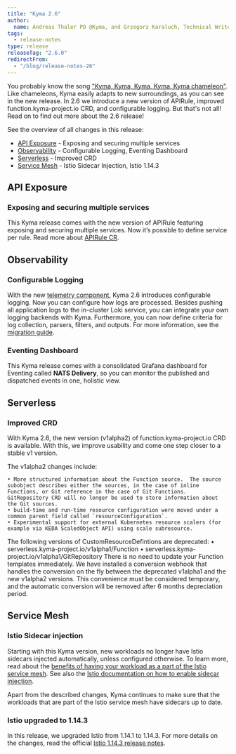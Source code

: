 ```yaml
---
title: "Kyma 2.6"
author:
  name: Andreas Thaler PO @Kyma, and Grzegorz Karaluch, Technical Writer @Kyma"
tags:
  - release-notes 
type: release 
releaseTag: "2.6.0"
redirectFrom:
  - "/blog/release-notes-26"
---
```


You probably know the song ["Kyma, Kyma, Kyma, Kyma, Kyma chameleon"](https://www.youtube.com/watch?v=JmcA9LIIXWw). Like chameleons, Kyma easily adapts to new surroundings, as you can see in the new release. In 2.6 we introduce a new version of APIRule, improved function.kyma-project.io CRD, and configurable logging. But that's not all! Read on to find out more about the 2.6 release!

<!-- overview -->

See the overview of all changes in this release:

- [API Exposure](#api-exposure) -  Exposing and securing multiple services
- [Observability](#observability) - Configurable Logging, Eventing Dashboard
- [Serverless](#serverless) - Improved CRD
- [Service Mesh](#service-mesh) - Istio Sidecar Injection, Istio 1.14.3


## API Exposure

### Exposing and securing multiple services

This Kyma release comes with the new version of APIRule featuring exposing and securing multiple services. Now it’s possible to define service per rule. Read more about [APIRule CR](https://kyma-project.io/docs/kyma/latest/05-technical-reference/00-custom-resources/apix-01-apirule).

## Observability

### Configurable Logging

With the new [telemetry component](https://kyma-project.io/docs/kyma/main/01-overview/main-areas/observability/obsv-04-telemetry-in-kyma/), Kyma 2.6 introduces configurable logging. Now you can configure how logs are processed. Besides pushing all application logs to the in-cluster Loki service, you can integrate your own logging backends with Kyma. Furthermore, you can now define criteria for log collection, parsers, filters, and outputs. 
For more information, see the [migration guide]().

### Eventing Dashboard

This Kyma release comes with a consolidated Grafana dashboard for Eventing called **NATS Delivery**, so you can monitor the published and dispatched events in one, holistic view.

## Serverless

### Improved CRD

With Kyma 2.6, the new version (v1alpha2) of function.kyma-project.io CRD is available. With this, we improve usability and come one step closer to a stable v1 version.

The v1alpha2 changes include:

	• More structured information about the Function source.  The source subobject describes either the sources, in the case of inline Functions, or Git reference in the case of Git Functions. GitRepository CRD will no longer be used to store information about the Git sources.
	• build-time and run-time resource configuration were moved under a common parent field called `resourceConfiguration`.
	• Experimental support for external Kubernetes resource scalers (for example via KEDA ScaledObject API) using scale subresource.

The following versions of CustomResourceDefintions are deprecated:
	• serverless.kyma-project.io/v1alpha1/Function
	• serverless.kyma-project.io/v1alpha1/GitRepository
There is no need to update your Function templates immediately. We have installed a conversion webhook that handles the conversion on the fly between the deprecated v1alpha1 and the new v1alpha2 versions. This convenience must be considered temporary, and the automatic conversion will be removed after 6 months depreciation period.

## Service Mesh

### Istio Sidecar injection

Starting with this Kyma version, new workloads no longer have Istio sidecars injected automatically, unless configured otherwise. To learn more, read about the [benefits of having your workload as a part of the Istio service mesh](https://kyma-project.io/docs/kyma/latest/01-overview/main-areas/service-mesh/smsh-03-istio-sidecars-in-kyma/). See also the [Istio documentation on how to enable sidecar injection](https://istio.io/latest/docs/setup/additional-setup/sidecar-injection/). 
  
Apart from the described changes, Kyma continues to make sure that the workloads that are part of the Istio service mesh have sidecars up to date.

### Istio upgraded to 1.14.3

In this release, we upgraded Istio from 1.14.1 to 1.14.3. For more details on the changes, read the official [Istio 1.14.3 release notes](https://istio.io/latest/news/releases/1.14.x/announcing-1.14.3/).
